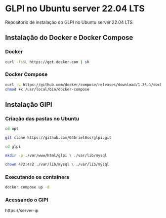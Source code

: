 # GLPI no Ubuntu server 22.04 LTS

Repositorio de instalação do GLPI no Ubuntu server 22.04 LTS
 
## Instalação do Docker e Docker Compose

### Docker

```bash
curl -fsSL https://get.docker.com | sh
```
### Docker Compose

```bash
curl -L https://github.com/docker/compose/releases/download/1.25.1/docker-compose-`uname -s`-`uname -m` -o /usr/local/bin/docker-compose
chmod +x /usr/local/bin/docker-compose
```

## Instalação GlPI

### Criação das pastas no Ubuntu

```bash
cd opt

git clone https://github.com/G4briel0ss/glpi.git

cd glpi

mkdir -p ./var/www/html/glpi \ ./var/lib/mysql

chown 472:472 ./var/lib/mysql \ ./var/lib/mysql 
```
### Executando os containers

```bash
docker compose up -d
```

### Acessando o GlPI

https://server-ip
